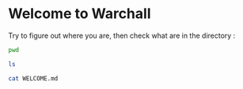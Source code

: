 # Welcome to Warchall
Try to figure out where you are, then check what are in the directory :
```sh
pwd
```
```sh
ls
```
```sh
cat WELCOME.md
```
